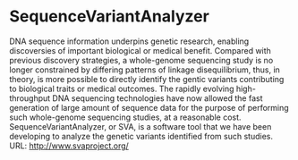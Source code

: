 # SequenceVariantAnalyzer

DNA sequence information underpins genetic research, enabling discoversies of important biological or medical benefit. Compared with previous discovery strategies, a whole-genome sequencing study is no longer constrained by differing patterns of linkage disequilibrium, thus, in theory, is more possible to directly identify the gentic variants contributing to biological traits or medical outcomes.
The rapidly evolving high-throughput DNA sequencing technologies have now allowed the fast generation of large amount of sequence data for the purpose of performing such whole-genome sequencing studies, at a reasonable cost. SequenceVariantAnalyzer, or SVA, is a software tool that we have been developing to analyze the genetic variants identified from such studies.
URL: http://www.svaproject.org/
